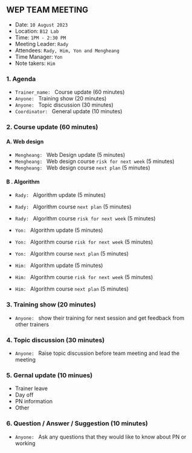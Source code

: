 ## WEP TEAM MEETING
- Date: `10 August 2023`
- Location: `B12 Lab`
- Time: `1PM - 2:30 PM`
- Meeting Leader: `Rady`
- Attendees: `Rady, Him, Yon and Mengheang`
- Time Manager: `Yon`
- Note takers: `Him`
### 1. Agenda
- `Trainer_name: `  Course update (60 minutes)
- `Anyone: ` Training show (20 minutes)
- `Anyone: ` Topic discussion (30 minutes)
- `Coordinator: ` General update (10 minutes)

### 2. Course update (60 minutes)
#### A. Web design
- `Mengheang: ` Web Design update (5 minutes)
- `Mengheang: ` Web design course `risk for next week` (5 minutes)
- `Mengheang: ` Web design course `next plan` (5 minutes)
#### B . Algorithm
- `Rady: ` Algorithm update (5 minutes)
- `Rady: ` Algorithm course `next plan` (5 minutes)
- `Rady: ` Algorithm course `risk for next week` (5 minutes)

- `Yon: ` Algorithm update (5 minutes)
- `Yon: ` Algorithm course `risk for next week` (5 minutes)
- `Yon: ` Algorithm course `next plan` (5 minutes)

- `Him: ` Algorithm update (5 minutes)
- `Him: ` Algorithm course `risk for next week` (5 minutes)
- `Him: ` Algorithm course `next plan` (5 minutes)

### 3. Training show (20 minutes)
- `Anyone: ` show their training for next session and get feedback from other trainers

### 4. Topic discussion (30 minutes)
- `Anyone: ` Raise topic discussion before team meeting and lead the meeting

### 5. Gernal update (10 minues)
- Trainer leave
- Day off
- PN information
- Other

### 6. Question / Answer / Suggestion (10 minutes)
- `Anyone: ` Ask any questions that they would like to know about PN or working